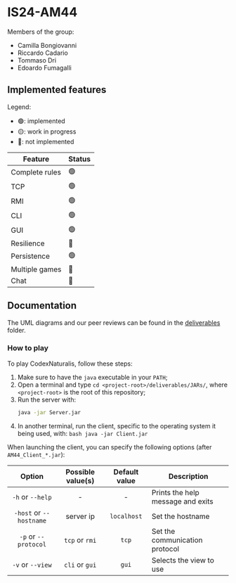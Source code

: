 # IS24-AM44

Members of the group:

- Camilla Bongiovanni
- Riccardo Cadario
- Tommaso Dri
- Edoardo Fumagalli

## Implemented features

Legend:

- 🟢: implemented
- 🟡: work in progress
- 🔴: not implemented

| Feature        | Status |
|----------------|--------|
| Complete rules | 🟢     |
| TCP            | 🟢     |
| RMI            | 🟢     |
| CLI            | 🟢     |
| GUI            | 🟢     |
| Resilience     | 🔴     |
| Persistence    | 🟢     |
| Multiple games | 🔴     |
| Chat           | 🔴     |

## Documentation

The UML diagrams and our peer reviews can be found in the [deliverables](deliverables) folder.

### How to play

To play CodexNaturalis, follow these steps:

1. Make sure to have the `java` executable in your `PATH`;
2. Open a terminal and type `cd <project-root>/deliverables/JARs/`, where `<project-root>` is the root of this
   repository;
3. Run the server with:
    ```bash
    java -jar Server.jar
    ```
4. In another terminal, run the client, specific to the operating system it being used, with:
       ```bash
       java -jar Client.jar
        ```

When launching the client, you can specify the following options (after `AM44_Client_*.jar`):

|         Option          | Possible value(s) | Default value | Description                       |
|:-----------------------:|:-----------------:|:-------------:|-----------------------------------|
|    `-h` or `--help`     |         -         |       -       | Prints the help message and exits |
| `-host` or `--hostname` |     server ip     |  `localhost`  | Set the hostname                  |
|  `-p` or `--protocol`   |  `tcp` or `rmi`   |     `tcp`     | Set the communication protocol    |
|    `-v` or `--view`     |  `cli` or `gui`   |     `gui`     | Selects the view to use           |
